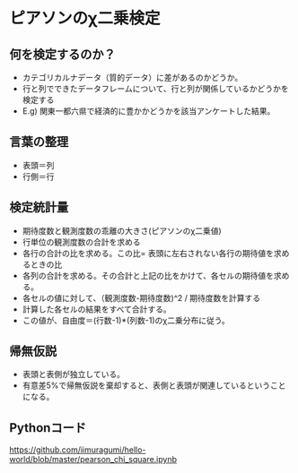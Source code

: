 # ピアソンのχ二乗検定

## 何を検定するのか？
- カテゴリカルナデータ（質的データ）に差があるのかどうか。
- 行と列でできたデータフレームについて、行と列が関係しているかどうかを検定する
- E.g) 関東一都六県で経済的に豊かかどうかを該当アンケートした結果。

## 言葉の整理
- 表頭＝列
- 行側＝行

## 検定統計量
- 期待度数と観測度数の乖離の大きさ(ピアソンのχ二乗値)
- 行単位の観測度数の合計を求める
- 各行の合計の比を求める。この比= 表頭に左右されない各行の期待値を求めるときの比
- 各列の合計を求める。その合計と上記の比をかけて、各セルの期待値を求める。
- 各セルの値に対して、（観測度数-期待度数)^2 / 期待度数を計算する
- 計算した各セルの結果をすべて合計する。
- この値が、自由度＝(行数-1)*(列数-1)のχ二乗分布に従う。

## 帰無仮説
- 表頭と表側が独立している。
- 有意差5%で帰無仮説を棄却すると、表側と表頭が関連しているということになる。

## Pythonコード
https://github.com/iimuragumi/hello-world/blob/master/pearson_chi_square.ipynb